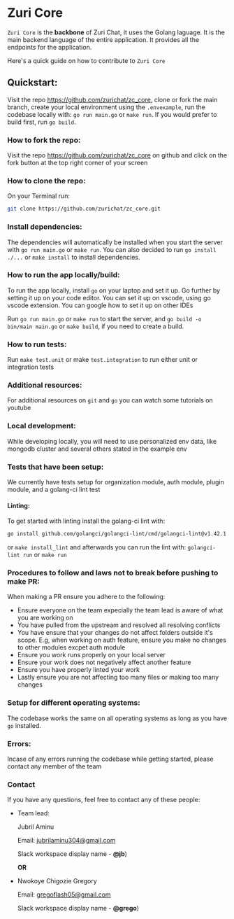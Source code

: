 # Zuri Core

`Zuri Core` is the **backbone** of Zuri Chat, it uses the Golang laguage. It is the main backend language of the entire application. It provides all the endpoints for the application.

Here's a quick guide on how to contribute to `Zuri Core`

## Quickstart: 

Visit the repo <https://github.com/zurichat/zc_core>, clone or fork the main branch, create your local environment using the `.envexample`, run the codebase locally with: `go run main.go` or `make run`. If you would prefer to build first, run `go build`.

### How to fork the repo: 

Visit the repo <https://github.com/zurichat/zc_core> on github and click on the fork button at the top right corner of your screen

### How to clone the repo: 

On your Terminal run: 

```bash
git clone https://github.com/zurichat/zc_core.git
```

### Install dependencies: 

The dependencies will automatically be installed when you start the server with `go run main.go` or `make run`. You can also decided to run `go install ./...` or `make install` to install dependencies.

### How to run the app locally/build: 

To run the app locally, install `go` on your laptop and set it up. Go further by setting it up on your code editor. You can set it up on vscode, using go vscode extension. You can google how to set it up on other IDEs

Run `go run main.go` or `make run` to start the server, and `go build -o bin/main main.go` or `make build`, if you need to create a build.

### How to run tests: 

Run `make test.unit` or make `test.integration` to run either unit or integration tests

### Additional resources: 

For additional resources on `git` and `go` you can watch some tutorials on youtube

### Local development: 

While developing locally, you will need to use personalized env data, like mongodb cluster and several others stated in the example env

### Tests that have been setup: 

We currently have tests setup for organization module, auth module, plugin module, and a golang-ci lint test

#### Linting: 

To get started with linting install the golang-ci lint with: 

```bash
go install github.com/golangci/golangci-lint/cmd/golangci-lint@v1.42.1
```

 or `make install_lint` and afterwards you can run the lint with: `golangci-lint run` or `make run`

### Procedures to follow and laws not to break before pushing to make PR: 

When making a PR ensure you adhere to the following:
- Ensure everyone on the team expecially the team lead is aware of what you are working on
- You have pulled from the upstream and resolved all resolving conflicts
- You have ensure that your changes do not affect folders outside it's scope. E.g, when working on auth feature, ensure you make no changes to other modules excpet auth module
- Ensure you work runs properly on your local server
- Ensure your work does not negatively affect another feature
- Ensure you have properly linted your work
- Lastly ensure you are not affecting too many files or making too many changes

### Setup for different operating systems: 

The codebase works the same on all operating systems as long as you have `go` installed.

### Errors: 

Incase of any errors running the codebase while getting started, please contact any member of the team

### Contact

If you have any questions, feel free to contact any of these people:

- Team lead:

  Jubril Aminu

  Email: <jubrilaminu304@gmail.com>

  Slack workspace display name - **@jb**)

  **OR**

- Nwokoye Chigozie Gregory

  Email: <gregoflash05@gmail.com>

  Slack workspace display name - **@grego**)